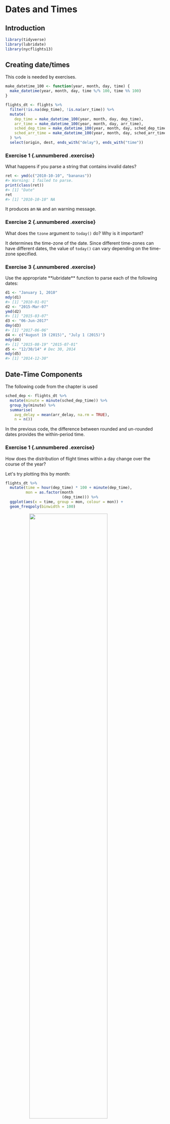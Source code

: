 
# Dates and Times

## Introduction


```r
library(tidyverse)
library(lubridate)
library(nycflights13)
```

## Creating date/times

This code is needed by exercises.

```r
make_datetime_100 <- function(year, month, day, time) {
  make_datetime(year, month, day, time %/% 100, time %% 100)
}

flights_dt <- flights %>%
  filter(!is.na(dep_time), !is.na(arr_time)) %>%
  mutate(
    dep_time = make_datetime_100(year, month, day, dep_time),
    arr_time = make_datetime_100(year, month, day, arr_time),
    sched_dep_time = make_datetime_100(year, month, day, sched_dep_time),
    sched_arr_time = make_datetime_100(year, month, day, sched_arr_time)
  ) %>%
  select(origin, dest, ends_with("delay"), ends_with("time"))
```

### Exercise 1 {.unnumbered .exercise}

<div class='question'>
What happens if you parse a string that
contains invalid dates?
</div>

<div class='answer'>


```r
ret <- ymd(c("2010-10-10", "bananas"))
#> Warning: 1 failed to parse.
print(class(ret))
#> [1] "Date"
ret
#> [1] "2010-10-10" NA
```

It produces an `NA` and an warning message.

</div>

### Exercise 2 {.unnumbered .exercise}

What does the `tzone` argument to `today()` do? Why is it important?

It determines the time-zone of the date. Since different time-zones can have different dates, the value of `today()` can vary depending on the time-zone specified.

### Exercise 3 {.unnumbered .exercise}

<div class='question'>
Use the appropriate **lubridate** function to
parse each of the following dates:
</div>

<div class='answer'>


```r
d1 <- "January 1, 2010"
mdy(d1)
#> [1] "2010-01-01"
d2 <- "2015-Mar-07"
ymd(d2)
#> [1] "2015-03-07"
d3 <- "06-Jun-2017"
dmy(d3)
#> [1] "2017-06-06"
d4 <- c("August 19 (2015)", "July 1 (2015)")
mdy(d4)
#> [1] "2015-08-19" "2015-07-01"
d5 <- "12/30/14" # Dec 30, 2014
mdy(d5)
#> [1] "2014-12-30"
```

</div>

## Date-Time Components

The following code from the chapter is used


```r
sched_dep <- flights_dt %>%
  mutate(minute = minute(sched_dep_time)) %>%
  group_by(minute) %>%
  summarise(
    avg_delay = mean(arr_delay, na.rm = TRUE),
    n = n())
```
In the previous code, the difference between rounded and un-rounded dates provides the within-period time.

### Exercise 1 {.unnumbered .exercise}

<div class='question'>
How does the distribution of flight times
within a day change over the course of the year?
</div>

<div class='answer'>

Let's try plotting this by month:

```r
flights_dt %>%
  mutate(time = hour(dep_time) * 100 + minute(dep_time),
         mon = as.factor(month
                         (dep_time))) %>%
  ggplot(aes(x = time, group = mon, colour = mon)) +
  geom_freqpoly(binwidth = 100)
```

<img src="datetimes_files/figure-html/unnamed-chunk-7-1.png" width="70%" style="display: block; margin: auto;" />

This will look better if everything is normalized within groups. The reason
that February is lower is that there are fewer days and thus fewer flights.

```r
flights_dt %>%
  mutate(time = hour(dep_time) * 100 + minute(dep_time),
         mon = as.factor(month
                         (dep_time))) %>%
  ggplot(aes(x = time, y = ..density.., group = mon, colour = mon)) +
  geom_freqpoly(binwidth = 100)
```

<img src="datetimes_files/figure-html/unnamed-chunk-8-1.png" width="70%" style="display: block; margin: auto;" />

At least to me there doesn't appear to much difference in within-day distribution over the year, but I maybe thinking about it incorrectly.

</div>

### Exercise 2 {.unnumbered .exercise}

Compare `dep_time`, `sched_dep_time` and `dep_delay`. Are they consistent? Explain your findings.

If they are consistent, then `dep_time = sched_dep_time + dep_delay`.


```r
flights_dt %>%
  mutate(dep_time_ = sched_dep_time + dep_delay * 60) %>%
  filter(dep_time_ != dep_time) %>%
  select(dep_time_, dep_time, sched_dep_time, dep_delay)
#> # A tibble: 1,205 x 4
#>   dep_time_           dep_time            sched_dep_time      dep_delay
#>   <dttm>              <dttm>              <dttm>                  <dbl>
#> 1 2013-01-02 08:48:00 2013-01-01 08:48:00 2013-01-01 18:35:00       853
#> 2 2013-01-03 00:42:00 2013-01-02 00:42:00 2013-01-02 23:59:00        43
#> 3 2013-01-03 01:26:00 2013-01-02 01:26:00 2013-01-02 22:50:00       156
#> 4 2013-01-04 00:32:00 2013-01-03 00:32:00 2013-01-03 23:59:00        33
#> 5 2013-01-04 00:50:00 2013-01-03 00:50:00 2013-01-03 21:45:00       185
#> 6 2013-01-04 02:35:00 2013-01-03 02:35:00 2013-01-03 23:59:00       156
#> # ... with 1,199 more rows
```

There exist discrepancies. It looks like there are mistakes in the dates. These
are flights in which the actual departure time is on the *next* day relative to
the scheduled departure time. We forgot to account for this when creating the
date-times. The code would have had to check if the departure time is less than
the scheduled departure time. Alternatively, simply adding the delay time is
more robust because it will automatically account for crossing into the next
day.

### Exercise 3 {.unnumbered .exercise}

Compare `air_time` with the duration between the departure and arrival. Explain your findings.


```r
flights_dt %>%
  mutate(flight_duration = as.numeric(arr_time - dep_time),
         air_time_mins = air_time,
         diff = flight_duration - air_time_mins) %>%
  select(origin, dest, flight_duration, air_time_mins, diff)
#> # A tibble: 328,063 x 5
#>   origin dest  flight_duration air_time_mins  diff
#>   <chr>  <chr>           <dbl>         <dbl> <dbl>
#> 1 EWR    IAH               193           227   -34
#> 2 LGA    IAH               197           227   -30
#> 3 JFK    MIA               221           160    61
#> 4 JFK    BQN               260           183    77
#> 5 LGA    ATL               138           116    22
#> 6 EWR    ORD               106           150   -44
#> # ... with 3.281e+05 more rows
```

### Exercise 4 {.unnumbered .exercise}

How does the average delay time change over the course of a day? Should you use `dep_time` or `sched_dep_time`? Why?

Use `sched_dep_time` because that is the relevant metric for someone scheduling a flight. Also, using `dep_time` will always bias delays to later in the day since delays will push flights later.


```r
flights_dt %>%
  mutate(sched_dep_hour = hour(sched_dep_time)) %>%
  group_by(sched_dep_hour) %>%
  summarise(dep_delay = mean(dep_delay)) %>%
  ggplot(aes(y = dep_delay, x = sched_dep_hour)) +
  geom_point() +
  geom_smooth()
#> `geom_smooth()` using method = 'loess' and formula 'y ~ x'
```

<img src="datetimes_files/figure-html/unnamed-chunk-11-1.png" width="70%" style="display: block; margin: auto;" />

### Exercise 5 {.unnumbered .exercise}

On what day of the week should you leave if you want to minimize the chance of a delay?

Sunday has the lowest average departure delay time and the lowest average arrival delay time.


```r
flights_dt %>%
  mutate(dow = wday(sched_dep_time)) %>%
  group_by(dow) %>%
  summarise(dep_delay = mean(dep_delay),
            arr_delay = mean(arr_delay, na.rm = TRUE))
#> # A tibble: 7 x 3
#>     dow dep_delay arr_delay
#>   <dbl>     <dbl>     <dbl>
#> 1     1      11.5      4.82
#> 2     2      14.7      9.65
#> 3     3      10.6      5.39
#> 4     4      11.7      7.05
#> 5     5      16.1     11.7 
#> 6     6      14.7      9.07
#> # ... with 1 more row
```

### Exercise 6 {.unnumbered .exercise}

What makes the distribution of `diamonds$carat` and `flights$sched_dep_time` similar?


```r
ggplot(diamonds, aes(x = carat)) +
  geom_density()
```

<img src="datetimes_files/figure-html/unnamed-chunk-13-1.png" width="70%" style="display: block; margin: auto;" />

In both `carat` and `sched_dep_time` there are abnormally large numbers of values are at nice "human" numbers. In `sched_dep_time` it is at 00 and 30 minutes. In carats, it is at 0, 1/3, 1/2, 2/3,


```r
ggplot(diamonds, aes(x = carat %% 1 * 100)) +
  geom_histogram(binwidth = 1)
```

<img src="datetimes_files/figure-html/unnamed-chunk-14-1.png" width="70%" style="display: block; margin: auto;" />

In scheduled departure times it is 00 and 30 minutes, and minutes
ending in 0 and 5.


```r
ggplot(flights_dt, aes(x = minute(sched_dep_time))) +
  geom_histogram(binwidth = 1)
```

<img src="datetimes_files/figure-html/unnamed-chunk-15-1.png" width="70%" style="display: block; margin: auto;" />

### Exercise 7 {.unnumbered .exercise}

Confirm my hypothesis that the early departures of flights in minutes 20-30 and 50-60 are caused by scheduled flights that leave early. Hint: create a binary variable that tells you whether or not a flight was delayed.

At the minute level, there doesn't appear to be anything:

```r
flights_dt %>%
  mutate(early = dep_delay < 0,
         minute = minute(sched_dep_time)) %>%
  group_by(minute) %>%
  summarise(early = mean(early)) %>%
  ggplot(aes(x = minute, y = early)) +
  geom_point()
```

<img src="datetimes_files/figure-html/unnamed-chunk-16-1.png" width="70%" style="display: block; margin: auto;" />

But if grouped in 10 minute intervals, there is a higher proportion of early flights during those minutes.


```r
flights_dt %>%
  mutate(early = dep_delay < 0,
         minute = minute(sched_dep_time) %% 10) %>%
  group_by(minute) %>%
  summarise(early = mean(early)) %>%
  ggplot(aes(x = minute, y = early)) +
  geom_point()
```

<img src="datetimes_files/figure-html/unnamed-chunk-17-1.png" width="70%" style="display: block; margin: auto;" />

## Time Spans

### Exercise 1 {.unnumbered .exercise}

<div class='question'>
Why is there `months()` but no `dmonths()`?
</div>

<div class='answer'>

There is no direct unambiguous value of months in seconds since months have differing numbers of days.

-   31 days: January, March, May, July, August, October
-   30 days: April, June, September, November, December
-   28 or 29 days: February

Though in the past, in the pre-computer era, for arithmetic convenience, bankers adopted a 360 day year with 30 day months.

</div>

### Exercise 2 {.unnumbered .exercise}

<div class='question'>
Explain `days(overnight * 1)` to someone who has just started learning R. How does it work?
</div>

<div class='answer'>

The variable `overnight` is equal to `TRUE` or `FALSE`.
If it is an overnight flight, this becomes 1 day, and if not, then overnight = 0, and no days are added to the date.

</div>

### Exercise 3 {.unnumbered .exercise}

<div class='question'>
Create a vector of dates giving the first day of every month in 2015. Create a vector of dates giving the first day of every month in the current year.
</div>

<div class='answer'>

A vector of the first day of the month for every month in 2015:

```r
ymd("2015-01-01") + months(0:11)
#>  [1] "2015-01-01" "2015-02-01" "2015-03-01" "2015-04-01" "2015-05-01"
#>  [6] "2015-06-01" "2015-07-01" "2015-08-01" "2015-09-01" "2015-10-01"
#> [11] "2015-11-01" "2015-12-01"
```

To get the vector of the first day of the month for *this* year, we first need to figure out what this year is, and get January 1st of it.
I can do that by taking `today()` and truncating it to the year using `floor_date`:

```r
floor_date(today(), unit = "year") + months(0:11)
#>  [1] "2018-01-01" "2018-02-01" "2018-03-01" "2018-04-01" "2018-05-01"
#>  [6] "2018-06-01" "2018-07-01" "2018-08-01" "2018-09-01" "2018-10-01"
#> [11] "2018-11-01" "2018-12-01"
```

</div>

### Exercise 4 {.unnumbered .exercise}

<div class='question'>
Write a function that given your birthday (as a date), returns how old you are in years.
</div>

<div class='answer'>


```r
age <- function(bday) {
  (bday %--% today()) %/% years(1)
}
age(ymd("1990-10-12"))
#> Note: method with signature 'Timespan#Timespan' chosen for function '%/%',
#>  target signature 'Interval#Period'.
#>  "Interval#ANY", "ANY#Period" would also be valid
#> [1] 27
```

</div>

### Exercise 5 {.unnumbered .exercise}

<div class='question'>
Why can’t `(today() %--% (today() + years(1)) / months(1)` work?
</div>

<div class='answer'>

It appears to work. Today is a date. Today + 1 year is a valid endpoint for an interval. And months is period that is defined in this period.

```r
(today() %--% (today() + years(1))) %/% months(1)
#> [1] 12
(today() %--% (today() + years(1))) / months(1)
#> [1] 12
```

</div>

## Time Zones

No exercises.

<!-- match unopened div --><div>

